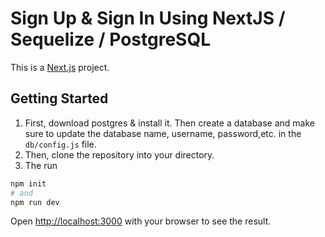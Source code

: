 # Sign Up & Sign In Using NextJS / Sequelize / PostgreSQL
This is a [Next.js](https://nextjs.org/) project.

## Getting Started

1. First, download postgres & install it. Then create a database and make sure to update the database name, username, password,etc. in the `db/config.js` file.
2. Then, clone the repository into your directory.
3. The run
```bash
npm init
# and
npm run dev
```

Open [http://localhost:3000](http://localhost:3000) with your browser to see the result.